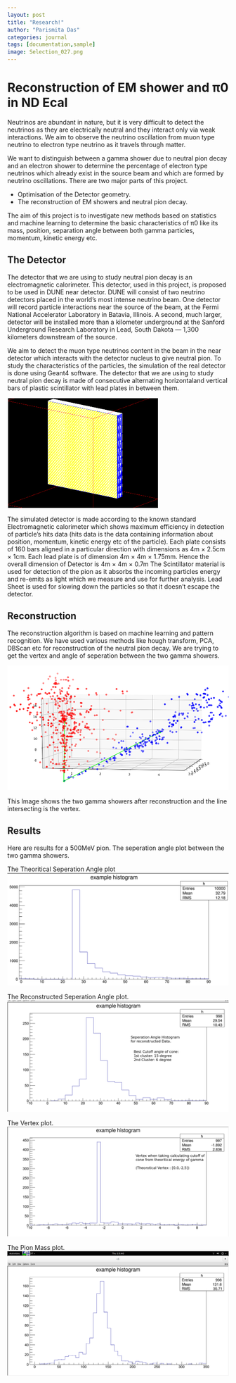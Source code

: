 ```yaml
---
layout: post
title: "Research!"
author: "Parismita Das"
categories: journal
tags: [documentation,sample]
image: Selection_027.png
---
```


# Reconstruction of EM shower and π0 in ND Ecal

Neutrinos are abundant in nature, but it is very difficult to detect the neutrinos as
they are electrically neutral and they interact only via weak interactions. We aim
to observe the neutrino oscillation from muon type neutrino to electron type neutrino 
as it travels through matter.

We want to distinguish between a gamma shower due to neutral pion decay and an electron 
shower to determine the percentage of electron type neutrinos which already exist in the
source beam and which are formed by neutrino oscillations. There are two major parts of 
this project. 
* Optimisation of the Detector geometry. 
* The reconstruction of EM showers and neutral pion decay.

The aim of this project is to investigate new methods based on statistics and machine
learning to determine the basic characteristics of π0 like its mass, position, separation
angle between both gamma particles, momentum, kinetic energy etc.

## The Detector 

The detector that we are using to study neutral pion decay is an electromagnetic calorimeter.
This detector, used in this project, is proposed to be used in DUNE near detector. 
DUNE will consist of two neutrino detectors placed in the world’s most intense neutrino beam. One detector will record particle interactions near the source of the beam, at the Fermi National Accelerator Laboratory in Batavia, Illinois. A second, much larger, detector will be installed more than a kilometer underground at the Sanford Underground Research Laboratory in Lead, South Dakota — 1,300 kilometers downstream of the source.

We aim to detect the muon type neutrinos content in the beam in the near detector which interacts with the detector nucleus to give neutral pion. To study the characteristics of the particles, the simulation of the real detector is
done using Geant4 software. The detector that we are using to study neutral pion
decay is made of consecutive alternating horizontaland vertical bars of plastic scintillator with lead plates in between them.

<img src="../assets/img/detector.png">

The simulated detector is made according to the known standard Electromagnetic
calorimeter which shows maximum efficiency in detection of particle’s hits data
(hits data is the data containing information about position, momentum, kinetic
energy etc of the particle). Each plate consists of 160 bars aligned in a particular 
direction with dimensions as 4m × 2.5cm × 1cm. Each lead plate is of dimension
4m × 4m × 1.75mm. Hence the overall dimension of Detector is 4m × 4m × 0.7m
The Scintillator material is used for detection of the pion as it absorbs the incoming
particles energy and re-emits as light which we measure and use for further analysis.
Lead Sheet is used for slowing down the particles so that it doesn’t escape the
detector.

## Reconstruction

The reconstruction algorithm is based on machine learning and pattern recognition. We have used various methods like hough transform, PCA, DBScan etc for reconstruction of the neutral pion decay. We are trying to get the vertex and angle of seperation between the two gamma showers.

<img src="../assets/img/pion.png">

This Image shows the two gamma showers after reconstruction and the line intersecting is the vertex.

## Results

Here are results for a 500MeV pion. The seperation angle plot between the two gamma showers.

The Theoritical Seperation Angle plot
<img src="../assets/img/th.png">

The Reconstructed Seperation Angle plot.
<img src="../assets/img/sepangle_exp.png">

The Vertex plot.
<img src="../assets/img/vertex_sim.png">

The Pion Mass plot.
<img src="../assets/img/mass.png">

